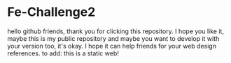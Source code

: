 # Fe-Challenge2
hello github friends, thank you for clicking this repository. 
I hope you like it, maybe this is my public repository and maybe you want to develop it with your version too, it's okay. 
I hope it can help friends for your web design references.
to add: this is a static web!
